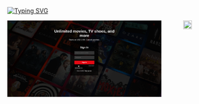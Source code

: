[![Typing SVG](https://readme-typing-svg.herokuapp.com?font=Lemon&size=15&pause=1000&color=F7F7F7&background=FFFFFF00&vCenter=true&lines=This+is+a+Netflix+website+sign-up+demo+page)](https://git.io/typing-svg)

<img align="right" src="https://media3.giphy.com/media/v1.Y2lkPTc5MGI3NjExenAxNGV3cjlpaGRvMXlhM3R4czk5aTRsZGk4aW52MDhobXdtbGtlcCZlcD12MV9pbnRlcm5hbF9naWZfYnlfaWQmY3Q9Zw/3og0IJLjXc84H8K45a/giphy.gif"  width="20%" height="20%">
</picture> 

<img src="signup-demo-of-netflix.png"  width="70%" height="70%">

